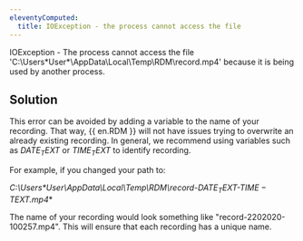 ```yaml
---
eleventyComputed:
  title: IOException - the process cannot access the file
---
```

IOException - The process cannot access the file 'C:\Users\*User*\AppData\Local\Temp\RDM\record.mp4' because it is being used by another process.  

## Solution

This error can be avoided by adding a variable to the name of your recording. That way, {{ en.RDM }} will not have issues trying to overwrite an already existing recording. In general, we recommend using variables such as $DATE_TEXT$ or $TIME_TEXT$ to identify recording.  

For example, if you changed your path to:  

**C:\Users\*User*\AppData\Local\Temp\RDM\record-$DATE_TEXT$-$TIME-TEXT$.mp4**  

The name of your recording would look something like "record-2202020-100257.mp4". This will ensure that each recording has a unique name.
